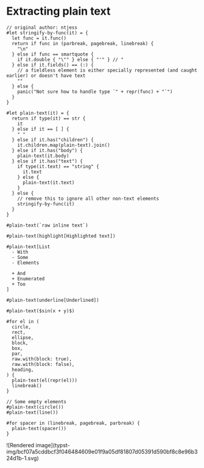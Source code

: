 #  Extracting plain text

    
    
    // original author: ntjess
    #let stringify-by-func(it) = {
      let func = it.func()
      return if func in (parbreak, pagebreak, linebreak) {
        "\n"
      } else if func == smartquote {
        if it.double { "\"" } else { "'" } // "
      } else if it.fields() == (:) {
        // a fieldless element is either specially represented (and caught earlier) or doesn't have text
        ""
      } else {
        panic("Not sure how to handle type `" + repr(func) + "`")
      }
    }
    
    #let plain-text(it) = {
      return if type(it) == str {
        it
      } else if it == [ ] {
        " "
      } else if it.has("children") {
        it.children.map(plain-text).join()
      } else if it.has("body") {
        plain-text(it.body)
      } else if it.has("text") {
        if type(it.text) == "string" {
          it.text
        } else {
          plain-text(it.text)
        }
      } else {
        // remove this to ignore all other non-text elements
        stringify-by-func(it)
      }
    }
    
    #plain-text(`raw inline text`)
    
    #plain-text(highlight[Highlighted text])
    
    #plain-text[List
      - With
      - Some
      - Elements
    
      + And
      + Enumerated
      + Too
    ]
    
    #plain-text(underline[Underlined])
    
    #plain-text($sin(x + y)$)
    
    #for el in (
      circle,
      rect,
      ellipse,
      block,
      box,
      par,
      raw.with(block: true),
      raw.with(block: false),
      heading,
    ) {
      plain-text(el(repr(el)))
      linebreak()
    }
    
    // Some empty elements
    #plain-text(circle())
    #plain-text(line())
    
    #for spacer in (linebreak, pagebreak, parbreak) {
      plain-text(spacer())
    }

![Rendered image](typst-
img/bcf07a5cddbcf3f046484609e01f9a05df81807d05391d590bf8c8e96b324d1b-1.svg)

